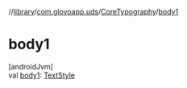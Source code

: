 //[library](../../../index.md)/[com.glovoapp.uds](../index.md)/[CoreTypography](index.md)/[body1](body1.md)

# body1

[androidJvm]\
val [body1](body1.md): [TextStyle](https://developer.android.com/reference/kotlin/androidx/compose/ui/text/TextStyle.html)
